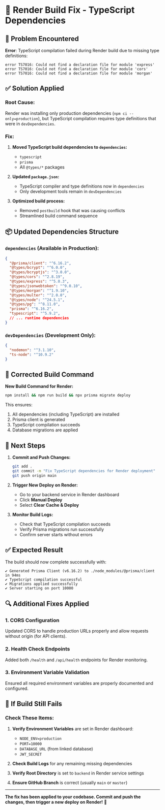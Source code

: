 # 🔧 Render Build Fix - TypeScript Dependencies

## 🚨 Problem Encountered

**Error**: TypeScript compilation failed during Render build due to missing type definitions:
```
error TS7016: Could not find a declaration file for module 'express'
error TS7016: Could not find a declaration file for module 'cors'
error TS7016: Could not find a declaration file for module 'morgan'
```

## ✅ Solution Applied

### Root Cause:
Render was installing only production dependencies (`npm ci --only=production`), but TypeScript compilation requires type definitions that were in `devDependencies`.

### Fix:
1. **Moved TypeScript build dependencies to `dependencies`:**
   - `typescript`
   - `prisma` 
   - All `@types/*` packages

2. **Updated `package.json`:**
   - TypeScript compiler and type definitions now in `dependencies`
   - Only development tools remain in `devDependencies`

3. **Optimized build process:**
   - Removed `postbuild` hook that was causing conflicts
   - Streamlined build command sequence

## 📦 Updated Dependencies Structure

### `dependencies` (Available in Production):
```json
{
  "@prisma/client": "^6.16.2",
  "@types/bcrypt": "^6.0.0",
  "@types/bcryptjs": "^3.0.0",
  "@types/cors": "^2.8.19",
  "@types/express": "^5.0.3",
  "@types/jsonwebtoken": "^9.0.10",
  "@types/morgan": "^1.9.10",
  "@types/multer": "^2.0.0",
  "@types/node": "^24.5.1",
  "@types/pg": "^8.11.0",
  "prisma": "^6.16.2",
  "typescript": "^5.9.2",
  // ... runtime dependencies
}
```

### `devDependencies` (Development Only):
```json
{
  "nodemon": "^3.1.10",
  "ts-node": "^10.9.2"
}
```

## 🚀 Corrected Build Command

**New Build Command for Render:**
```bash
npm install && npm run build && npx prisma migrate deploy
```

This ensures:
1. All dependencies (including TypeScript) are installed
2. Prisma client is generated 
3. TypeScript compilation succeeds
4. Database migrations are applied

## 🔄 Next Steps

1. **Commit and Push Changes:**
   ```bash
   git add .
   git commit -m "Fix TypeScript dependencies for Render deployment"
   git push origin main
   ```

2. **Trigger New Deploy on Render:**
   - Go to your backend service in Render dashboard
   - Click **Manual Deploy**
   - Select **Clear Cache & Deploy**

3. **Monitor Build Logs:**
   - Check that TypeScript compilation succeeds
   - Verify Prisma migrations run successfully
   - Confirm server starts without errors

## ✅ Expected Result

The build should now complete successfully with:
```
✔ Generated Prisma Client (v6.16.2) to ./node_modules/@prisma/client in 94ms
✔ TypeScript compilation successful
✔ Migrations applied successfully  
✔ Server starting on port 10000
```

## 🔍 Additional Fixes Applied

### 1. CORS Configuration
Updated CORS to handle production URLs properly and allow requests without origin (for API clients).

### 2. Health Check Endpoints
Added both `/health` and `/api/health` endpoints for Render monitoring.

### 3. Environment Variable Validation
Ensured all required environment variables are properly documented and configured.

## 🚨 If Build Still Fails

### Check These Items:

1. **Verify Environment Variables** are set in Render dashboard:
   - `NODE_ENV=production`
   - `PORT=10000` 
   - `DATABASE_URL` (from linked database)
   - `JWT_SECRET`

2. **Check Build Logs** for any remaining missing dependencies

3. **Verify Root Directory** is set to `backend` in Render service settings

4. **Ensure GitHub Branch** is correct (usually `main` or `master`)

---

**The fix has been applied to your codebase. Commit and push the changes, then trigger a new deploy on Render!** 🚀